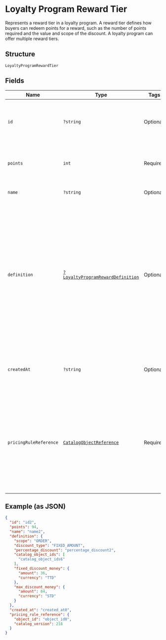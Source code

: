 
# Loyalty Program Reward Tier

Represents a reward tier in a loyalty program. A reward tier defines how buyers can redeem points for a reward, such as the number of points required and the value and scope of the discount. A loyalty program can offer multiple reward tiers.

## Structure

`LoyaltyProgramRewardTier`

## Fields

| Name | Type | Tags | Description | Getter | Setter |
|  --- | --- | --- | --- | --- | --- |
| `id` | `?string` | Optional | The Square-assigned ID of the reward tier.<br>**Constraints**: *Maximum Length*: `36` | getId(): ?string | setId(?string id): void |
| `points` | `int` | Required | The points exchanged for the reward tier.<br>**Constraints**: `>= 1` | getPoints(): int | setPoints(int points): void |
| `name` | `?string` | Optional | The name of the reward tier. | getName(): ?string | setName(?string name): void |
| `definition` | [`?LoyaltyProgramRewardDefinition`](../../doc/models/loyalty-program-reward-definition.md) | Optional | Provides details about the reward tier discount. DEPRECATED at version 2020-12-16. Discount details<br>are now defined using a catalog pricing rule and other catalog objects. For more information, see<br>[Getting discount details for a reward tier](https://developer.squareup.com/docs/loyalty-api/loyalty-rewards#get-discount-details). | getDefinition(): ?LoyaltyProgramRewardDefinition | setDefinition(?LoyaltyProgramRewardDefinition definition): void |
| `createdAt` | `?string` | Optional | The timestamp when the reward tier was created, in RFC 3339 format. | getCreatedAt(): ?string | setCreatedAt(?string createdAt): void |
| `pricingRuleReference` | [`CatalogObjectReference`](../../doc/models/catalog-object-reference.md) | Required | A reference to a Catalog object at a specific version. In general this is<br>used as an entry point into a graph of catalog objects, where the objects exist<br>at a specific version. | getPricingRuleReference(): CatalogObjectReference | setPricingRuleReference(CatalogObjectReference pricingRuleReference): void |

## Example (as JSON)

```json
{
  "id": "id2",
  "points": 94,
  "name": "name2",
  "definition": {
    "scope": "ORDER",
    "discount_type": "FIXED_AMOUNT",
    "percentage_discount": "percentage_discount2",
    "catalog_object_ids": [
      "catalog_object_ids6"
    ],
    "fixed_discount_money": {
      "amount": 36,
      "currency": "TTD"
    },
    "max_discount_money": {
      "amount": 84,
      "currency": "STD"
    }
  },
  "created_at": "created_at0",
  "pricing_rule_reference": {
    "object_id": "object_id0",
    "catalog_version": 218
  }
}
```

